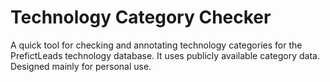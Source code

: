 # Technology Category Checker

A quick tool for checking and annotating technology categories for the PrefictLeads technology database. It uses publicly available category data. Designed mainly for personal use.